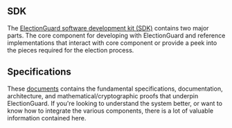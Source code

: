 
## SDK

The [ElectionGuard software development kit (SDK)](Core_Component.md) contains two major parts. The core component for developing with ElectionGuard and reference implementations that interact with core component or provide a peek into the pieces required for the election process. 

## Specifications
These [documents](../spec/Overview.md) contains the fundamental specifications, documentation, architecture, and mathematical/cryptographic proofs that underpin ElectionGuard. If you're looking to understand the system better, or want to know how to integrate the various components, there is a lot of valuable information contained here.